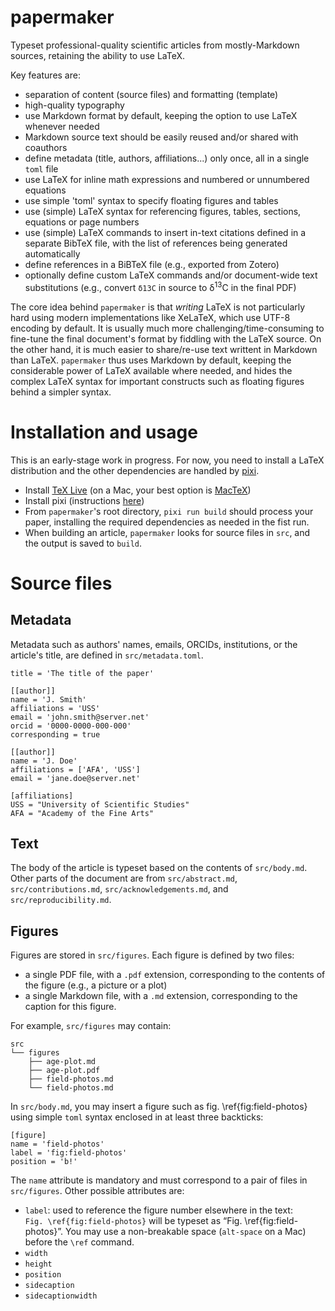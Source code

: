 # papermaker

Typeset professional-quality scientific articles from mostly-Markdown sources, retaining the ability to use LaTeX.

Key features are:

- separation of content (source files) and formatting (template)
- high-quality typography
- use Markdown format by default, keeping the option to use LaTeX whenever needed
- Markdown source text should be easily reused and/or shared with coauthors
- define metadata (title, authors, affiliations...) only once, all in a single `toml` file
- use LaTeX for inline math expressions and numbered or unnumbered equations
- use simple 'toml' syntax to specify floating figures and tables
- use (simple) LaTeX syntax for referencing figures, tables, sections, equations or page numbers
- use (simple) LaTeX commands to insert in-text citations defined in a separate BibTeX file, with the list of references being generated automatically
- define references in a BiBTeX file (e.g., exported from Zotero)
- optionally define custom LaTeX commands and/or document-wide text substitutions (e.g., convert `δ13C` in source to δ<sup>13</sup>C in the final PDF)

The core idea behind `papermaker` is that *writing* LaTeX is not particularly hard using modern implementations like XeLaTeX, which use UTF-8 encoding by default. It is usually much more challenging/time-consuming to fine-tune the final document's format by fiddling with the LaTeX source. On the other hand, it is much easier to share/re-use text writtent in Markdown than LaTeX. `papermaker` thus uses Markdown by default, keeping the considerable power of LaTeX available where needed, and hides the complex LaTeX syntax for important constructs such as floating figures behind a simpler syntax.

# Installation and usage

This is an early-stage work in progress. For now, you need to install a LaTeX distribution and the other dependencies are handled by [pixi](https://pixi.sh).

* Install [TeX Live](https://www.tug.org/svn/texlive) (on a Mac, your best option is [MacTeX](http://www.tug.org/mactex))
* Install pixi (instructions [here](https://pixi.sh))
* From `papermaker`'s root directory, `pixi run build` should process your paper, installing the required dependencies as needed in the fist run.
* When building an article, `papermaker` looks for source files in `src`, and the output is saved to `build`.

# Source files

## Metadata

Metadata such as authors' names, emails, ORCIDs, institutions, or the article's title, are defined in `src/metadata.toml`.

```
title = 'The title of the paper'

[[author]]
name = 'J. Smith'
affiliations = 'USS'
email = 'john.smith@server.net'
orcid = '0000-0000-000-000'
corresponding = true

[[author]]
name = 'J. Doe'
affiliations = ['AFA', 'USS']
email = 'jane.doe@server.net'

[affiliations]
USS = "University of Scientific Studies"
AFA = "Academy of the Fine Arts"
```

## Text

The body of the article is typeset based on the contents of `src/body.md`.
Other parts of the document are from `src/abstract.md`,  `src/contributions.md`,  `src/acknowledgements.md`, and  `src/reproducibility.md`.

## Figures

Figures are stored in `src/figures`. Each figure is defined by two files:

- a single PDF file, with a `.pdf` extension, corresponding to the contents of the figure (e.g., a picture or a plot)
- a single Markdown file, with a `.md` extension, corresponding to the caption for this figure.

For example, `src/figures` may contain:

```
src
└── figures
    ├── age-plot.md
    ├── age-plot.pdf
    ├── field-photos.md
    └── field-photos.md
```

In `src/body.md`, you may insert a figure such as fig. \ref{fig:field-photos} using simple `toml` syntax enclosed in at least three backticks:

```
[figure]
name = 'field-photos'
label = 'fig:field-photos'
position = 'b!'
```

The `name` attribute is mandatory and must correspond to a pair of files in `src/figures`.
Other possible attributes are:

- `label`: used to reference the figure number elsewhere in the text: `Fig. \ref{fig:field-photos}` will be typeset as “Fig. \ref{fig:field-photos}”. You may use a non-breakable space (`alt-space` on a Mac) before the `\ref` command.
- `width`
- `height`
- `position`
- `sidecaption`
- `sidecaptionwidth`
